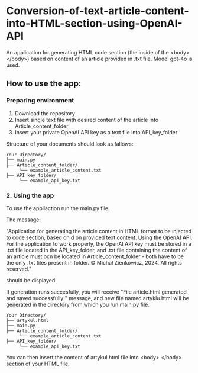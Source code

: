 # Conversion-of-text-article-content-into-HTML-section-using-OpenAI-API
An application for generating HTML code section (the inside of the &lt;body> &lt;/body>) based on content of an article provided in .txt file. Model gpt-4o is used.

## How to use the app:
### Preparing environment
1. Download the repository
2. Insert single text file with desired content of the article into Article_content_folder
3. Insert your private OpenAI API key as a text file into API_key_folder

Structure of your documents should look as fallows:
```
Your Directory/
├── main.py
├── Article_content_folder/
     └── example_article_content.txt
├── API_key_folder/
     └── example_api_key.txt
```
   
### 2. Using the app
To use the appliaction run the main.py file.

The message:

"Application for generating the article content in HTML format to be injected to <body></body> code section, based on d on provided text content. Using the OpenAI API. For the application to work properly, the OpenAI API key must be stored in a .txt file located in the API_key_folder, and .txt file containing the content of an article must ocn 
be located in Article_content_folder - both have to be the only .txt files present in folder. © Michał Zienkowicz, 2024. All rights reserved." 

should be displayed.

If generation runs succesfully, you will receive 
"File article.html generated and saved successfully!"
message, and new file named artyklu.html will be generated in the directory from which you run main.py file.
```
Your Directory/
├── artykul.html
├── main.py
├── Article_content_folder/
     └── example_article_content.txt
├── API_key_folder/
     └── example_api_key.txt
```
You can then insert the content of artykul.html file into &lt;body> &lt;/body> section of your HTML file.
